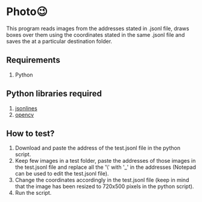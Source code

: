 # Photo😉
This program reads images from the addresses stated in .jsonl file, draws boxes over them using the coordinates stated in the same .jsonl file and saves the at a particular destination folder.
## Requirements
1. Python
## Python libraries required
1. [jsonlines](https://pypi.org/project/jsonlines/)
2. [opencv](https://pypi.org/project/opencv-python/)
## How to test?
1. Download and paste the address of the test.jsonl file in the python script.
2. Keep few images in a test folder, paste the addresses of those images in the test.jsonl file and replace all the '\\' with '_' in the addresses (Notepad can be used to edit the test.jsonl file). 
3. Change the coordinates accordingly in the test.jsonl file (keep in mind that the image has been resized to 720x500 pixels in the python script).
4. Run the script.
